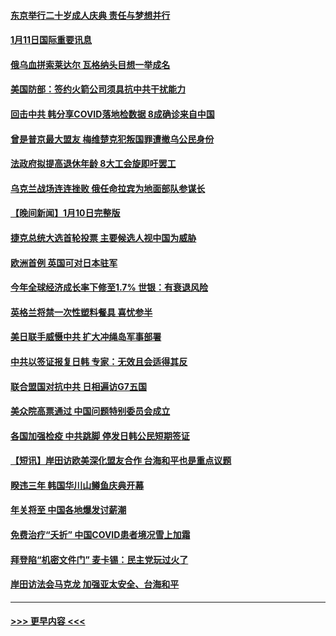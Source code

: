 #### [东京举行二十岁成人庆典  责任与梦想并行](../pages/prog202/a103622577.md?t=01120343) 
#### [1月11日国际重要讯息](../pages/prog202/a103622567.md?t=01120343) 
#### [俄乌血拼索莱达尔 瓦格纳头目想一举成名](../pages/prog202/a103622562.md?t=01120343) 
#### [美国防部：签约火箭公司须具抗中共干扰能力](../pages/prog202/a103622559.md?t=01120343) 
#### [回击中共 韩分享COVID落地检数据 8成确诊来自中国](../pages/prog202/a103622556.md?t=01120343) 
#### [曾是普京最大盟友 梅维楚克犯叛国罪遭撤乌公民身份](../pages/prog202/a103622472.md?t=01120343) 
#### [法政府拟提高退休年龄 8大工会旋即吁罢工](../pages/prog202/a103622435.md?t=01120343) 
#### [乌克兰战场连连挫败 俄任命拉宾为地面部队参谋长](../pages/prog202/a103622426.md?t=01120343) 
#### [【晚间新闻】1月10日完整版](../pages/prog202/a103622295.md?t=01120343) 
#### [捷克总统大选首轮投票 主要候选人视中国为威胁](../pages/prog202/a103622314.md?t=01120343) 
#### [欧洲首例 英国可对日本驻军](../pages/prog202/a103622288.md?t=01120343) 
#### [今年全球经济成长率下修至1.7% 世银：有衰退风险](../pages/prog202/a103622280.md?t=01120343) 
#### [英格兰将禁一次性塑料餐具 喜忧参半](../pages/prog202/a103622196.md?t=01120343) 
#### [美日联手威慑中共 扩大冲绳岛军事部署](../pages/prog202/a103622191.md?t=01120343) 
#### [中共以签证报复日韩 专家：无效且会适得其反](../pages/prog202/a103622185.md?t=01120343) 
#### [联合盟国对抗中共 日相遍访G7五国](../pages/prog202/a103622183.md?t=01120343) 
#### [美众院高票通过 中国问题特别委员会成立](../pages/prog202/a103622189.md?t=01120343) 
#### [各国加强检疫 中共跳脚 停发日韩公民短期签证](../pages/prog202/a103621996.md?t=01120343) 
#### [【短讯】岸田访欧美深化盟友合作 台海和平也是重点议题](../pages/prog202/a103621998.md?t=01120343) 
#### [睽违三年 韩国华川山鳟鱼庆典开幕](../pages/prog202/a103622006.md?t=01120343) 
#### [年关将至 中国各地爆发讨薪潮](../pages/prog202/a103621767.md?t=01120343) 
#### [免费治疗“夭折” 中国COVID患者境况雪上加霜](../pages/prog202/a103621728.md?t=01120343) 
#### [拜登陷“机密文件门” 麦卡锡：民主党玩过火了](../pages/prog202/a103621736.md?t=01120343) 
#### [岸田访法会马克龙 加强亚太安全、台海和平](../pages/prog202/a103621760.md?t=01120343) 

----
#### [ >>> 更早内容 <<< ](../indexes/prog202-earlier.md)
